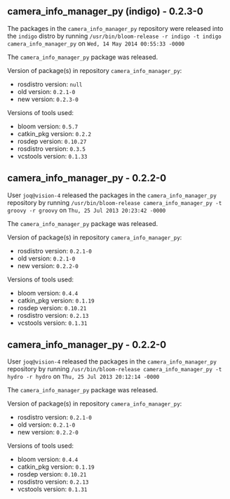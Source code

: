 ## camera_info_manager_py (indigo) - 0.2.3-0

The packages in the `camera_info_manager_py` repository were released into the `indigo` distro by running `/usr/bin/bloom-release -r indigo -t indigo camera_info_manager_py` on `Wed, 14 May 2014 00:55:33 -0000`

The `camera_info_manager_py` package was released.

Version of package(s) in repository `camera_info_manager_py`:
- rosdistro version: `null`
- old version: `0.2.1-0`
- new version: `0.2.3-0`

Versions of tools used:
- bloom version: `0.5.7`
- catkin_pkg version: `0.2.2`
- rosdep version: `0.10.27`
- rosdistro version: `0.3.5`
- vcstools version: `0.1.33`


## camera_info_manager_py - 0.2.2-0

User `joq@vision-4` released the packages in the `camera_info_manager_py` repository by running `/usr/bin/bloom-release camera_info_manager_py -t groovy -r groovy` on `Thu, 25 Jul 2013 20:23:42 -0000`

The `camera_info_manager_py` package was released.

Version of package(s) in repository `camera_info_manager_py`:
- rosdistro version: `0.2.1-0`
- old version: `0.2.1-0`
- new version: `0.2.2-0`

Versions of tools used:
- bloom version: `0.4.4`
- catkin_pkg version: `0.1.19`
- rosdep version: `0.10.21`
- rosdistro version: `0.2.13`
- vcstools version: `0.1.31`


## camera_info_manager_py - 0.2.2-0

User `joq@vision-4` released the packages in the `camera_info_manager_py` repository by running `/usr/bin/bloom-release camera_info_manager_py -t hydro -r hydro` on `Thu, 25 Jul 2013 20:12:14 -0000`

The `camera_info_manager_py` package was released.

Version of package(s) in repository `camera_info_manager_py`:
- rosdistro version: `0.2.1-0`
- old version: `0.2.1-0`
- new version: `0.2.2-0`

Versions of tools used:
- bloom version: `0.4.4`
- catkin_pkg version: `0.1.19`
- rosdep version: `0.10.21`
- rosdistro version: `0.2.13`
- vcstools version: `0.1.31`


